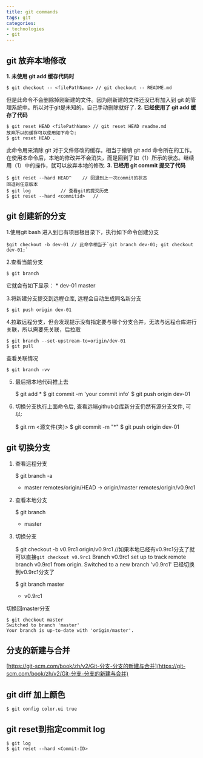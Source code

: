 ```yaml
---
title: git commands
tags: git
categories:
- technologies
- git
---
```


## **git 放弃本地修改**
**1. 未使用 git add 缓存代码时**

	$ git checkout -- <filePathName> // git checkout -- README.md
但是此命令不会删除掉刚新建的文件。因为刚新建的文件还没已有加入到 git 的管理系统中。所以对于git是未知的。自己手动删除就好了.
**2. 已经使用了  git add 缓存了代码**

	$ git reset HEAD <filePathName> // git reset HEAD readme.md
	放弃所以的缓存可以使用如下命令:
	$ git reset HEAD .
此命令用来清除 git  对于文件修改的缓存。相当于撤销 git add 命令所在的工作。在使用本命令后，本地的修改并不会消失，而是回到了如（1）所示的状态。继续用（1）中的操作，就可以放弃本地的修改.
**3. 已经用 git commit  提交了代码**

	$ git reset --hard HEAD^	// 回退到上一次commit的状态
	回退到任意版本
	$ git log			// 查看git的提交历史
	$ git reset --hard <commitid>	//

## **git 创建新的分支**
1.使用git bash 进入到已有项目根目录下，执行如下命令创建分支


	$git checkout -b dev-01	// 此命令相当于`git branch dev-01; git checkout dev-01;`
2.查看当前分支


	$ git branch
它就会有如下显示：
	* dev-01
	  master

3.将新建分支提交到远程仓库, 远程会自动生成同名新分支


	$ git push origin dev-01
4.拉取远程分支，但会发现提示没有指定要与哪个分支合并，无法与远程仓库进行关联，所以需要先关联，后拉取


	$ git branch --set-upstream-to=origin/dev-01
	$ git pull
查看关联情况

	$ git branch -vv
5. 最后把本地代码推上去


	$ git add *
	$ git commit -m 'your commit info'
	$ git push origin dev-01
6. 切换分支执行上面命令后, 查看远端github仓库新分支仍然有源分支文件, 可以:


	$ git rm <源文件(夹)>
	$ git commit -m "*"
	$ git push origin dev-01

## **git 切换分支**
1. 查看远程分支


	$ git branch -a
	* master
	remotes/origin/HEAD -> origin/master
	remotes/origin/v0.9rc1

2. 查看本地分支


	$ git branch
	* master

3. 切换分支


	$ git checkout -b v0.9rc1 origin/v0.9rc1	//如果本地已经有v0.9rc1分支了就可以直接`git checkout v0.9rc1`
	Branch v0.9rc1 set up to track remote branch v0.9rc1 from origin.
	Switched to a new branch 'v0.9rc1'
已经切换到v0.9rc1分支了

	$ git branch
	master
	* v0.9rc1

切换回master分支

	$ git checkout master
	Switched to branch 'master'
	Your branch is up-to-date with 'origin/master'.

## **分支的新建与合并**
[https://git-scm.com/book/zh/v2/Git-分支-分支的新建与合并](https://git-scm.com/book/zh/v2/Git-分支-分支的新建与合并)


## **git diff 加上颜色**

	$ git config color.ui true

## **git reset到指定commit log**

	$ git log
	$ git reset --hard <Commit-ID>


